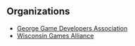 ## Organizations

* [George Game Developers Association](https://ggda.org/about/)
* [Wisconsin Games Alliance](http://www.wisconsingamesalliance.com/)

